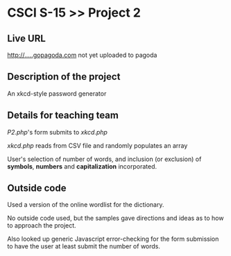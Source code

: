 # CSCI S-15 >> Project 2

## Live URL
<http://.....gopagoda.com>
not yet uploaded to pagoda

## Description of the project 
An xkcd-style password generator

## Details for teaching team
*P2.php*'s form submits to *xkcd.php*

*xkcd.php* reads from CSV file and randomly populates an array

User's selection of number of words, and inclusion (or exclusion) of **symbols**, **numbers** and **capitalization** incorporated.

## Outside code
Used a version of the online wordlist for the dictionary.

No outside code used, but the samples gave directions and ideas as to how to approach the project.

Also looked up generic Javascript error-checking for the form submission to have the user at least submit the number of words.

